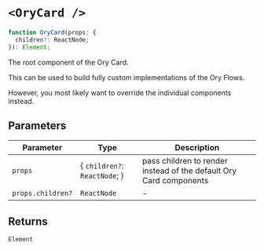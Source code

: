 # `<OryCard />`

```ts
function OryCard(props: {
  children?: ReactNode;
}): Element;
```

The root component of the Ory Card.

This can be used to build fully custom implementations of the Ory Flows.

However, you most likely want to override the individual components instead.

## Parameters

| Parameter | Type | Description |
| ------ | ------ | ------ |
| `props` | \{ `children?`: `ReactNode`; \} | pass children to render instead of the default Ory Card components |
| `props.children?` | `ReactNode` | - |

## Returns

`Element`
